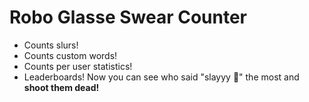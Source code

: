 # Robo Glasse Swear Counter

- Counts slurs!
- Counts custom words!
- Counts per user statistics!
- Leaderboards! Now you can see who said "slayyy 💅" the most and **shoot them dead!**